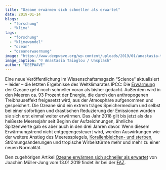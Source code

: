 ```yaml
---
title: "Ozeane erwärmen sich schneller als erwartet"
date: 2019-01-14
blogs: 
  - "forschung"
  - "klima"
tags: 
  - "forschung"
  - "klimawandel"
  - "ozean"
  - "ozeanerwaermung"
image: "https://www.deepwave.org/wp-content/uploads/2019/01/anastasia-taioglou-CTivHyiTbFw-unsplash-scaled.jpg"
image_caption: "© Anastasia Taioglou / Unsplash"
author: "DEEPWAVE"
---
```


Eine neue Veröffentlichung im Wissenschaftsmagazin “Science“ aktualisiert – leider – die letzten Ergebnisse des Weltklimarates IPCC: Die [Erwärmung](https://www.deepwave.org/die-ozeane/klimawandel/) der Ozeane geht noch schneller voran als bisher gedacht. Außerdem wird in den Meeren ca. 93 Prozent der Energie, die durch den anthropogenen Treibhauseffekt freigesetzt wird, aus der Atmosphäre aufgenommen und gespeichert. Die Ozeane sind ein extrem träges Speichermedium und selbst bei einer sofortigen und drastischen Reduzierung der Emissionen würden sie sich erst einmal weiter erwärmen. Das Jahr 2018 gilt bis jetzt als das heißeste Meeresjahr seit Beginn der Aufzeichnungen, ähnliche Spitzenwerte gab es aber auch in den drei Jahren davor. Wenn diesem Erwärmungstrend nicht entgegengesteuert wird, werden Auswirkungen wie der weitere Anstieg des Meeresspiegels, [Korallenbleichen- und sterben](https://www.deepwave.org/die-ozeane/korallen/), Strömungsänderungen und tropische Wirbelstürme mehr und mehr zu einer neuen Normalität.

Den zugehörigen Artikel [Ozeane erwärmen sich schneller als erwartet](https://www.faz.net/aktuell/wissen/erde-klima/klimawandel-ozeane-erwaermen-sich-schneller-als-erwartet-15986327.html) von Joachim Müller-Jung vom 13.01.2019 findet ihr bei der [FAZ](https://www.faz.net/aktuell/).
